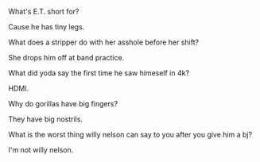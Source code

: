 What's E.T. short for?


Cause he has tiny legs.





What does a stripper do with her asshole before her shift?

She drops him off at band practice.



What did yoda say the first time he saw himeself in 4k?

HDMI.


Why do gorillas have big fingers?

They have big nostrils.


What is the worst thing willy nelson can say to you after you give him a bj?

I'm not willy nelson.


